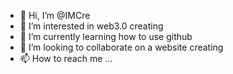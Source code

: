 - 👋 Hi, I’m @IMCre
- 👀 I’m interested in web3.0 creating
- 🌱 I’m currently learning how to use github
- 💞️ I’m looking to collaborate on a website creating
- 📫 How to reach me ...

<!---
IMCre/IMCre is a ✨ special ✨ repository because its `README.md` (this file) appears on your GitHub profile.
You can click the Preview link to take a look at your changes.
--->

